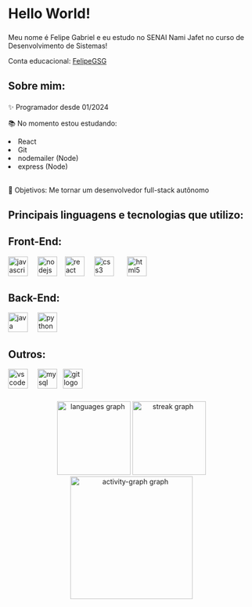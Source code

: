 <h1 align="left">Hello World!</h1>

###

<p align="left">Meu nome é Felipe Gabriel e eu estudo no SENAI Nami Jafet no curso de Desenvolvimento de Sistemas!</p>
Conta educacional: <a href="https://github.com/FelipeGSG">FelipeGSG</a>

<h2 align="left">Sobre mim:</h2>

###

<p align="left">✨ Programador desde 01/2024</p>
<p>📚 No momento estou estudando:</p>
  <li>React</li>
  <li>Git</li>
  <li>nodemailer (Node)</li>
  <li>express (Node)</li>
  <br>
<p>🎯 Objetivos: Me tornar um desenvolvedor full-stack autônomo </p>

###

<h2 align="left">Principais linguagens e tecnologias que utilizo:</h2>

###

<h2 align="left">Front-End:</h2>
<div align="left">
  <img src="https://cdn.jsdelivr.net/gh/devicons/devicon/icons/javascript/javascript-original.svg" height="40" alt="javascript logo"  />
  <img width="12" />
  <img src="https://cdn.jsdelivr.net/gh/devicons/devicon/icons/nodejs/nodejs-original.svg" height="40" alt="nodejs logo"  />&nbsp;&nbsp;&nbsp;
  <img src="https://cdn.jsdelivr.net/gh/devicons/devicon/icons/react/react-original.svg" height="40" alt="react logo"  />
  <img width="12" />
  <img src="https://cdn.jsdelivr.net/gh/devicons/devicon/icons/css3/css3-original.svg" height="40" alt="css3 logo"  />
  <img width="12" /> &nbsp;
  <img src="https://cdn.jsdelivr.net/gh/devicons/devicon/icons/html5/html5-original.svg" height="40" alt="html5 logo"  />
  <img width="12" />
</div>

###

<h2 align="left">Back-End:</h2>
<div align="left">
  <img src="https://cdn.jsdelivr.net/gh/devicons/devicon/icons/java/java-original.svg" height="40" alt="java logo"  />
  <img width="12" />
  <img src="https://cdn.jsdelivr.net/gh/devicons/devicon/icons/python/python-original.svg" height="40" alt="python logo"  />
  <img width="12" />
</div>

###
<h2 align="left">Outros:</h2>
<div align="left">
  <img src="https://cdn.jsdelivr.net/gh/devicons/devicon/icons/vscode/vscode-original.svg" height="40" alt="vscode logo"  />
  <img width="12" />
  <img src="https://cdn.jsdelivr.net/gh/devicons/devicon/icons/mysql/mysql-original.svg" height="40" alt="mysql logo"  /> &nbsp;
  <img src="https://cdn.jsdelivr.net/gh/devicons/devicon/icons/git/git-original.svg" height="40" alt="git logo"  />
</div>


###

<div align="center">
  <img src="https://github-readme-stats.vercel.app/api/top-langs?username=Felipe-Gabriel-Souza-Goncalves&locale=en&hide_title=false&layout=compact&card_width=320&langs_count=5&theme=dracula&hide_border=false&order=2" height="150" alt="languages graph"  />
  <img src="https://streak-stats.demolab.com?user=Felipe-Gabriel-Souza-Goncalves&locale=en&mode=daily&theme=dracula&hide_border=false&border_radius=5&order=3" height="150" alt="streak graph"  />
  <img src="https://github-readme-activity-graph.vercel.app/graph?username=Felipe-Gabriel-Souza-Goncalves&radius=16&theme=react&area=true&order=5&hide_border=true&hide_title=true" height="250" alt="activity-graph graph"  />
</div>

<!--
**Felipe-Gabriel-Souza-Goncalves/Felipe-Gabriel-Souza-Goncalves** is a ✨ _special_ ✨ repository because its `README.md` (this file) appears on your GitHub profile.

Here are some ideas to get you started:

- 🔭 I’m currently working on ...
- 🌱 I’m currently learning ...
- 👯 I’m looking to collaborate on ...
- 🤔 I’m looking for help with ...
- 💬 Ask me about ...
- 📫 How to reach me: ...
- 😄 Pronouns: ...
- ⚡ Fun fact: ...
-->
